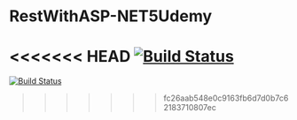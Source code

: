 # RestWithASP-NET5Udemy

<<<<<<< HEAD
[![Build Status](https://app.travis-ci.com/charlestheobald/RestWithASP-NET5Udemy.svg?branch=main)](https://app.travis-ci.com/charlestheobald/RestWithASP-NET5Udemy)
=======
[![Build Status](https://app.travis-ci.com/charlestheobald/RestWithASP-NET5Udemy.svg?branch=main)](https://app.travis-ci.com/charlestheobald/RestWithASP-NET5Udemy)
>>>>>>> fc26aab548e0c9163fb6d7d0b7c62183710807ec
